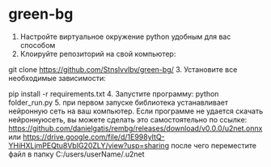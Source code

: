 # green-bg
1. Настройте виртуальное окружение python удобным для вас способом
2. Клоируйте репозиторий на свой компьютер:

  git clone https://github.com/Stnslvvlbv/green-bg/
3. Установите все необходимые зависимости:

  pip install -r requirements.txt
4. Запустите программу:
  python folder_run.py
5. при первом запуске библиотека устанавливает нейронную сеть на ваш компьютер.
Если программе не удается скачать нейроннуюсеть, вы можете сделать это самостоятельно по ссылке:
https://github.com/danielgatis/rembg/releases/download/v0.0.0/u2net.onnx
или
https://drive.google.com/file/d/1E998yItQ-YHiHXLjmPEQtu8VbIG20ZLY/view?usp=sharing
после чего переместите файл в папку C:/users/userName/.u2net
